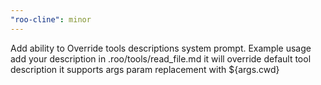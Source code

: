 ```yaml
---
"roo-cline": minor
---
```


Add ability to Override tools descriptions system prompt. Example usage add your description in .roo/tools/read_file.md it will override default tool description it supports args param replacement with ${args.cwd}

